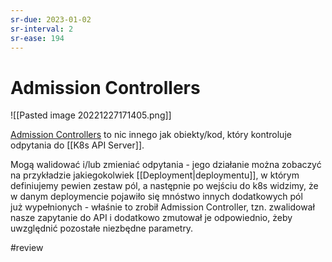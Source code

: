 ```yaml
---
sr-due: 2023-01-02
sr-interval: 2
sr-ease: 194
---
```


# Admission Controllers

![[Pasted image 20221227171405.png]]

[Admission Controllers](https://kubernetes.io/docs/reference/access-authn-authz/admission-controllers/) to nic innego jak obiekty/kod, który kontroluje odpytania do [[K8s API Server]].

Mogą walidować i/lub zmieniać odpytania - jego działanie można zobaczyć na przykładzie jakiegokolwiek [[Deployment|deploymentu]], w którym definiujemy pewien zestaw pól, a następnie po wejściu do k8s widzimy, że w danym deploymencie pojawiło się mnóstwo innych dodatkowych pól już wypełnionych - właśnie to zrobił Admission Controller, tzn. zwalidował nasze zapytanie do API i dodatkowo zmutował je odpowiednio, żeby uwzględnić pozostałe niezbędne parametry.

#review